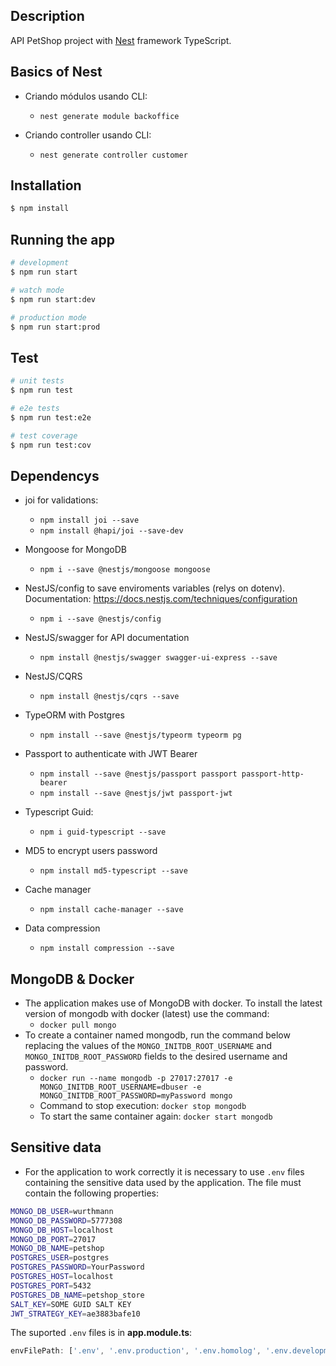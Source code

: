 ## Description

API PetShop project with [Nest](https://github.com/nestjs/nest) framework TypeScript.

## Basics of Nest

- Criando módulos usando CLI:
    - `nest generate module backoffice`

- Criando controller usando CLI:
    - `nest generate controller customer`

## Installation

```bash
$ npm install
```

## Running the app

```bash
# development
$ npm run start

# watch mode
$ npm run start:dev

# production mode
$ npm run start:prod
```

## Test

```bash
# unit tests
$ npm run test

# e2e tests
$ npm run test:e2e

# test coverage
$ npm run test:cov
```

## Dependencys

- joi for validations:
    - `npm install joi --save`
    - `npm install @hapi/joi --save-dev`

- Mongoose for MongoDB
    - `npm i --save @nestjs/mongoose mongoose`

- NestJS/config to save enviroments variables (relys on dotenv). Documentation: https://docs.nestjs.com/techniques/configuration
    - `npm i --save @nestjs/config`

- NestJS/swagger for API documentation
    - `npm install @nestjs/swagger swagger-ui-express --save`

- NestJS/CQRS
    - `npm install @nestjs/cqrs --save`

- TypeORM with Postgres
    - `npm install --save @nestjs/typeorm typeorm pg`

- Passport to authenticate with JWT Bearer
    - `npm install --save @nestjs/passport passport passport-http-bearer`
    - `npm install --save @nestjs/jwt passport-jwt`

- Typescript Guid:
    - `npm i guid-typescript --save`

- MD5 to encrypt users password
    - `npm install md5-typescript --save`

- Cache manager
    - `npm install cache-manager --save`

- Data compression
    - `npm install compression --save`

## MongoDB & Docker
- The application makes use of MongoDB with docker. To install the latest version of mongodb with docker (latest) use the command:
	- `docker pull mongo`
- To create a container named mongodb, run the command below replacing the values of the `MONGO_INITDB_ROOT_USERNAME` and `MONGO_INITDB_ROOT_PASSWORD` fields to the desired username and password.
	- `docker run --name mongodb -p 27017:27017 -e MONGO_INITDB_ROOT_USERNAME=dbuser -e MONGO_INITDB_ROOT_PASSWORD=myPassword mongo`
	- Command to stop execution: `docker stop mongodb`
	- To start the same container again: `docker start mongodb`

## Sensitive data
- For the application to work correctly it is necessary to use `.env` files containing the sensitive data used by the application. The file must contain the following properties:

```bash
MONGO_DB_USER=wurthmann
MONGO_DB_PASSWORD=5777308
MONGO_DB_HOST=localhost
MONGO_DB_PORT=27017
MONGO_DB_NAME=petshop
POSTGRES_USER=postgres
POSTGRES_PASSWORD=YourPassword
POSTGRES_HOST=localhost
POSTGRES_PORT=5432
POSTGRES_DB_NAME=petshop_store
SALT_KEY=SOME GUID SALT KEY
JWT_STRATEGY_KEY=ae3883bafe10
```

The suported `.env` files is in **app.module.ts**:

```typescript
envFilePath: ['.env', '.env.production', '.env.homolog', '.env.development', '.env.development.local'],
```
